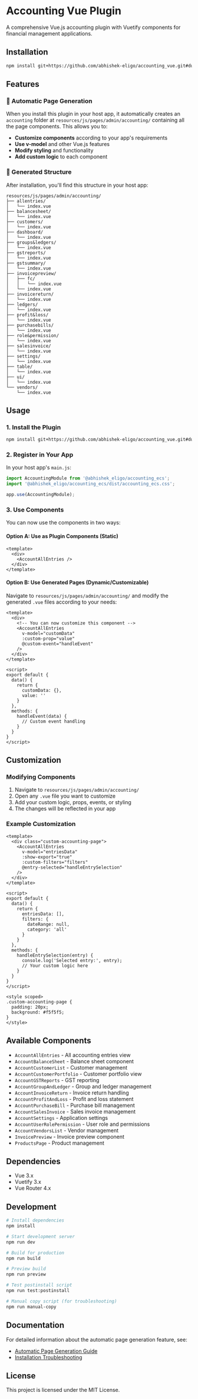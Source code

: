 # Accounting Vue Plugin

A comprehensive Vue.js accounting plugin with Vuetify components for financial management applications.

## Installation

```bash
npm install git+https://github.com/abhishek-eligo/accounting_vue.git#dummy
```

## Features

### 🚀 Automatic Page Generation
When you install this plugin in your host app, it automatically creates an `accounting` folder at `resources/js/pages/admin/accounting/` containing all the page components. This allows you to:

- **Customize components** according to your app's requirements
- **Use v-model** and other Vue.js features
- **Modify styling** and functionality
- **Add custom logic** to each component

### 📁 Generated Structure
After installation, you'll find this structure in your host app:
```
resources/js/pages/admin/accounting/
├── allentries/
│   └── index.vue
├── balancesheet/
│   └── index.vue
├── customers/
│   └── index.vue
├── dashboard/
│   └── index.vue
├── groups&ledgers/
│   └── index.vue
├── gstreports/
│   └── index.vue
├── gstsummary/
│   └── index.vue
├── invoicepreview/
│   ├── fc/
│   │   └── index.vue
│   └── index.vue
├── invoicereturn/
│   └── index.vue
├── ledgers/
│   └── index.vue
├── profit&loss/
│   └── index.vue
├── purchasebills/
│   └── index.vue
├── role&permission/
│   └── index.vue
├── salesinvoice/
│   └── index.vue
├── settings/
│   └── index.vue
├── table/
│   └── index.vue
├── ui/
│   └── index.vue
└── vendors/
    └── index.vue
```

## Usage

### 1. Install the Plugin
```bash
npm install git+https://github.com/abhishek-eligo/accounting_vue.git#dummy
```

### 2. Register in Your App
In your host app's `main.js`:
```javascript
import AccountingModule from '@abhishek_eligo/accounting_ecs';
import '@abhishek_eligo/accounting_ecs/dist/accounting_ecs.css';

app.use(AccountingModule);
```

### 3. Use Components
You can now use the components in two ways:

#### Option A: Use as Plugin Components (Static)
```vue
<template>
  <div>
    <AccountAllEntries />
  </div>
</template>
```

#### Option B: Use Generated Pages (Dynamic/Customizable)
Navigate to `resources/js/pages/admin/accounting/` and modify the generated `.vue` files according to your needs:

```vue
<template>
  <div>
    <!-- You can now customize this component -->
    <AccountAllEntries 
      v-model="customData"
      :custom-prop="value"
      @custom-event="handleEvent"
    />
  </div>
</template>

<script>
export default {
  data() {
    return {
      customData: {},
      value: ''
    }
  },
  methods: {
    handleEvent(data) {
      // Custom event handling
    }
  }
}
</script>
```

## Customization

### Modifying Components
1. Navigate to `resources/js/pages/admin/accounting/`
2. Open any `.vue` file you want to customize
3. Add your custom logic, props, events, or styling
4. The changes will be reflected in your app

### Example Customization
```vue
<template>
  <div class="custom-accounting-page">
    <AccountAllEntries 
      v-model="entriesData"
      :show-export="true"
      :custom-filters="filters"
      @entry-selected="handleEntrySelection"
    />
  </div>
</template>

<script>
export default {
  data() {
    return {
      entriesData: [],
      filters: {
        dateRange: null,
        category: 'all'
      }
    }
  },
  methods: {
    handleEntrySelection(entry) {
      console.log('Selected entry:', entry);
      // Your custom logic here
    }
  }
}
</script>

<style scoped>
.custom-accounting-page {
  padding: 20px;
  background: #f5f5f5;
}
</style>
```

## Available Components

- `AccountAllEntries` - All accounting entries view
- `AccountBalanceSheet` - Balance sheet component
- `AccountCustomerList` - Customer management
- `AccountCustomerPortfolio` - Customer portfolio view
- `AccountGSTReports` - GST reporting
- `AccountGroupAndLedger` - Group and ledger management
- `AccountInvoiceReturn` - Invoice return handling
- `AccountProfitAndLoss` - Profit and loss statement
- `AccountPurchaseBill` - Purchase bill management
- `AccountSalesInvoice` - Sales invoice management
- `AccountSettings` - Application settings
- `AccountUserRolePermission` - User role and permissions
- `AccountVendorsList` - Vendor management
- `InvoicePreview` - Invoice preview component
- `ProductsPage` - Product management

## Dependencies

- Vue 3.x
- Vuetify 3.x
- Vue Router 4.x

## Development

```bash
# Install dependencies
npm install

# Start development server
npm run dev

# Build for production
npm run build

# Preview build
npm run preview

# Test postinstall script
npm run test:postinstall

# Manual copy script (for troubleshooting)
npm run manual-copy
```

## Documentation

For detailed information about the automatic page generation feature, see:
- [Automatic Page Generation Guide](docs/AUTOMATIC_PAGE_GENERATION.md)
- [Installation Troubleshooting](docs/INSTALLATION_TROUBLESHOOTING.md)

## License

This project is licensed under the MIT License.
